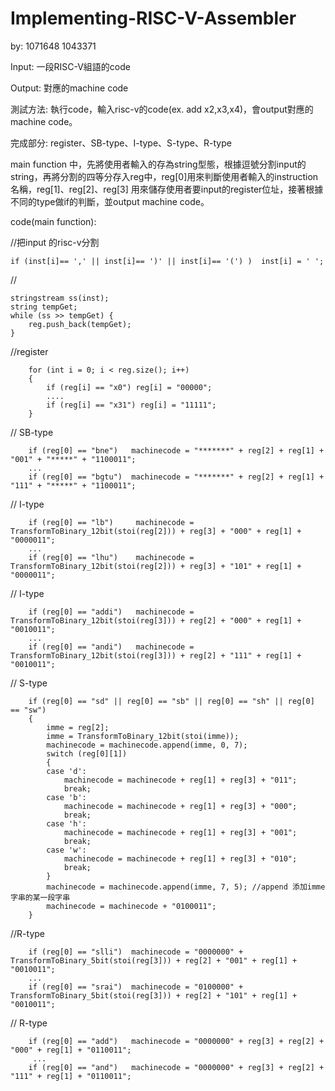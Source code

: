 # Implementing-RISC-V-Assembler
by: 1071648 1043371

Input: 一段RISC-V組語的code

Output: 對應的machine code

測試方法: 執行code，輸入risc-v的code(ex. add x2,x3,x4)，會output對應的machine code。

完成部分: register、SB-type、I-type、S-type、R-type 

main function 中，先將使用者輸入的存為string型態，根據逗號分割input的string，再將分割的四等分存入reg中，reg[0]用來判斷使用者輸入的instruction名稱，reg[1]、reg[2]、reg[3] 用來儲存使用者要input的register位址，接著根據不同的type做if的判斷，並output machine code。

code(main function):

//把input 的risc-v分割

	if (inst[i]== ',' || inst[i]== ')' || inst[i]== '(') )  inst[i] = ' ';
//

	stringstream ss(inst);
	string tempGet;
	while (ss >> tempGet) {
		reg.push_back(tempGet);
	}

//register

		for (int i = 0; i < reg.size(); i++)				
		{
			if (reg[i] == "x0") reg[i] = "00000";
			....
			if (reg[i] == "x31") reg[i] = "11111";
		}

// SB-type

		if (reg[0] == "bne")   machinecode = "*******" + reg[2] + reg[1] + "001" + "*****" + "1100011";
		...
		if (reg[0] == "bgtu")  machinecode = "*******" + reg[2] + reg[1] + "111" + "*****" + "1100011";

// I-type

		if (reg[0] == "lb")     machinecode = TransformToBinary_12bit(stoi(reg[2])) + reg[3] + "000" + reg[1] + "0000011";
		...
		if (reg[0] == "lhu")    machinecode = TransformToBinary_12bit(stoi(reg[2])) + reg[3] + "101" + reg[1] + "0000011";
		
// I-type

		if (reg[0] == "addi")   machinecode = TransformToBinary_12bit(stoi(reg[3])) + reg[2] + "000" + reg[1] + "0010011";
		...
		if (reg[0] == "andi")   machinecode = TransformToBinary_12bit(stoi(reg[3])) + reg[2] + "111" + reg[1] + "0010011";

// S-type

		if (reg[0] == "sd" || reg[0] == "sb" || reg[0] == "sh" || reg[0] == "sw")
		{
			imme = reg[2];
			imme = TransformToBinary_12bit(stoi(imme));
			machinecode = machinecode.append(imme, 0, 7);
			switch (reg[0][1])
			{
			case 'd':
				machinecode = machinecode + reg[1] + reg[3] + "011";
				break;
			case 'b':
				machinecode = machinecode + reg[1] + reg[3] + "000";
				break;
			case 'h':
				machinecode = machinecode + reg[1] + reg[3] + "001";
				break;
			case 'w':
				machinecode = machinecode + reg[1] + reg[3] + "010";
				break;
			}
			machinecode = machinecode.append(imme, 7, 5); //append 添加imme字串的某一段字串
			machinecode = machinecode + "0100011";
		}
//R-type

		if (reg[0] == "slli")  machinecode = "0000000" + TransformToBinary_5bit(stoi(reg[3])) + reg[2] + "001" + reg[1] + "0010011";
		...
		if (reg[0] == "srai")  machinecode = "0100000" + TransformToBinary_5bit(stoi(reg[3])) + reg[2] + "101" + reg[1] + "0010011";
		
		
// R-type

		if (reg[0] == "add")   machinecode = "0000000" + reg[3] + reg[2] + "000" + reg[1] + "0110011";
   		 ...
		if (reg[0] == "and")   machinecode = "0000000" + reg[3] + reg[2] + "111" + reg[1] + "0110011";
